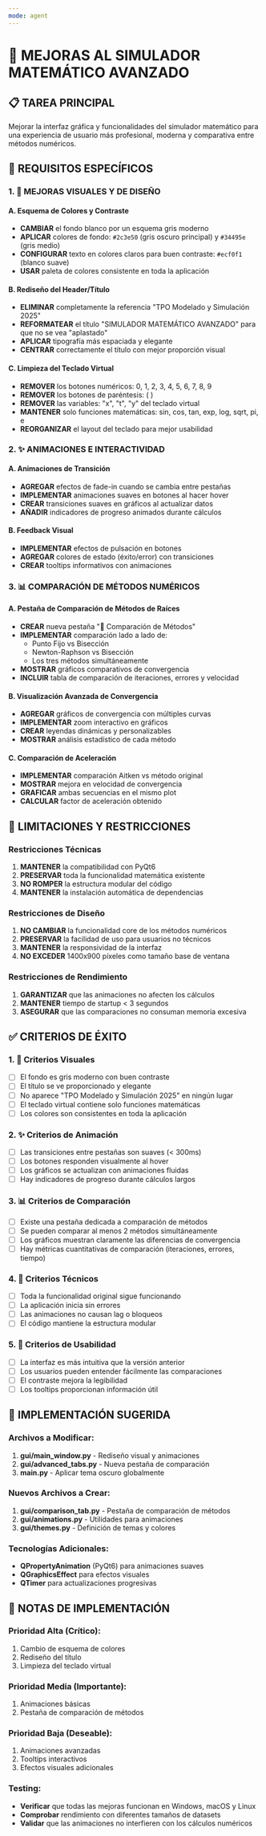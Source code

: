 ```yaml
---
mode: agent
---
```


# 🎨 MEJORAS AL SIMULADOR MATEMÁTICO AVANZADO

## 📋 TAREA PRINCIPAL
Mejorar la interfaz gráfica y funcionalidades del simulador matemático para una experiencia de usuario más profesional, moderna y comparativa entre métodos numéricos.

## 🎯 REQUISITOS ESPECÍFICOS

### 1. 🎨 MEJORAS VISUALES Y DE DISEÑO

#### A. Esquema de Colores y Contraste
- **CAMBIAR** el fondo blanco por un esquema gris moderno
- **APLICAR** colores de fondo: `#2c3e50` (gris oscuro principal) y `#34495e` (gris medio)
- **CONFIGURAR** texto en colores claros para buen contraste: `#ecf0f1` (blanco suave)
- **USAR** paleta de colores consistente en toda la aplicación

#### B. Rediseño del Header/Título
- **ELIMINAR** completamente la referencia "TPO Modelado y Simulación 2025"
- **REFORMATEAR** el título "SIMULADOR MATEMÁTICO AVANZADO" para que no se vea "aplastado"
- **APLICAR** tipografía más espaciada y elegante
- **CENTRAR** correctamente el título con mejor proporción visual

#### C. Limpieza del Teclado Virtual
- **REMOVER** los botones numéricos: 0, 1, 2, 3, 4, 5, 6, 7, 8, 9
- **REMOVER** los botones de paréntesis: ( )
- **REMOVER** las variables: "x", "t", "y" del teclado virtual
- **MANTENER** solo funciones matemáticas: sin, cos, tan, exp, log, sqrt, pi, e
- **REORGANIZAR** el layout del teclado para mejor usabilidad

### 2. ✨ ANIMACIONES E INTERACTIVIDAD

#### A. Animaciones de Transición
- **AGREGAR** efectos de fade-in cuando se cambia entre pestañas
- **IMPLEMENTAR** animaciones suaves en botones al hacer hover
- **CREAR** transiciones suaves en gráficos al actualizar datos
- **AÑADIR** indicadores de progreso animados durante cálculos

#### B. Feedback Visual
- **IMPLEMENTAR** efectos de pulsación en botones
- **AGREGAR** colores de estado (éxito/error) con transiciones
- **CREAR** tooltips informativos con animaciones

### 3. 📊 COMPARACIÓN DE MÉTODOS NUMÉRICOS

#### A. Pestaña de Comparación de Métodos de Raíces
- **CREAR** nueva pestaña "🔄 Comparación de Métodos"
- **IMPLEMENTAR** comparación lado a lado de:
  - Punto Fijo vs Bisección
  - Newton-Raphson vs Bisección
  - Los tres métodos simultáneamente
- **MOSTRAR** gráficos comparativos de convergencia
- **INCLUIR** tabla de comparación de iteraciones, errores y velocidad

#### B. Visualización Avanzada de Convergencia
- **AGREGAR** gráficos de convergencia con múltiples curvas
- **IMPLEMENTAR** zoom interactivo en gráficos
- **CREAR** leyendas dinámicas y personalizables
- **MOSTRAR** análisis estadístico de cada método

#### C. Comparación de Aceleración
- **IMPLEMENTAR** comparación Aitken vs método original
- **MOSTRAR** mejora en velocidad de convergencia
- **GRAFICAR** ambas secuencias en el mismo plot
- **CALCULAR** factor de aceleración obtenido

## 🚫 LIMITACIONES Y RESTRICCIONES

### Restricciones Técnicas
1. **MANTENER** la compatibilidad con PyQt6
2. **PRESERVAR** toda la funcionalidad matemática existente
3. **NO ROMPER** la estructura modular del código
4. **MANTENER** la instalación automática de dependencias

### Restricciones de Diseño
1. **NO CAMBIAR** la funcionalidad core de los métodos numéricos
2. **PRESERVAR** la facilidad de uso para usuarios no técnicos
3. **MANTENER** la responsividad de la interfaz
4. **NO EXCEDER** 1400x900 píxeles como tamaño base de ventana

### Restricciones de Rendimiento
1. **GARANTIZAR** que las animaciones no afecten los cálculos
2. **MANTENER** tiempo de startup < 3 segundos
3. **ASEGURAR** que las comparaciones no consuman memoria excesiva

## ✅ CRITERIOS DE ÉXITO

### 1. 🎨 Criterios Visuales
- [ ] El fondo es gris moderno con buen contraste
- [ ] El título se ve proporcionado y elegante
- [ ] No aparece "TPO Modelado y Simulación 2025" en ningún lugar
- [ ] El teclado virtual contiene solo funciones matemáticas
- [ ] Los colores son consistentes en toda la aplicación

### 2. ✨ Criterios de Animación
- [ ] Las transiciones entre pestañas son suaves (< 300ms)
- [ ] Los botones responden visualmente al hover
- [ ] Los gráficos se actualizan con animaciones fluidas
- [ ] Hay indicadores de progreso durante cálculos largos

### 3. 📊 Criterios de Comparación
- [ ] Existe una pestaña dedicada a comparación de métodos
- [ ] Se pueden comparar al menos 2 métodos simultáneamente
- [ ] Los gráficos muestran claramente las diferencias de convergencia
- [ ] Hay métricas cuantitativas de comparación (iteraciones, errores, tiempo)

### 4. 🔧 Criterios Técnicos
- [ ] Toda la funcionalidad original sigue funcionando
- [ ] La aplicación inicia sin errores
- [ ] Las animaciones no causan lag o bloqueos
- [ ] El código mantiene la estructura modular

### 5. 👤 Criterios de Usabilidad
- [ ] La interfaz es más intuitiva que la versión anterior
- [ ] Los usuarios pueden entender fácilmente las comparaciones
- [ ] El contraste mejora la legibilidad
- [ ] Los tooltips proporcionan información útil

## 🔧 IMPLEMENTACIÓN SUGERIDA

### Archivos a Modificar:
1. **gui/main_window.py** - Rediseño visual y animaciones
2. **gui/advanced_tabs.py** - Nueva pestaña de comparación
3. **main.py** - Aplicar tema oscuro globalmente

### Nuevos Archivos a Crear:
1. **gui/comparison_tab.py** - Pestaña de comparación de métodos
2. **gui/animations.py** - Utilidades para animaciones
3. **gui/themes.py** - Definición de temas y colores

### Tecnologías Adicionales:
- **QPropertyAnimation** (PyQt6) para animaciones suaves
- **QGraphicsEffect** para efectos visuales
- **QTimer** para actualizaciones progresivas

## 📝 NOTAS DE IMPLEMENTACIÓN

### Prioridad Alta (Crítico):
1. Cambio de esquema de colores
2. Rediseño del título
3. Limpieza del teclado virtual

### Prioridad Media (Importante):
1. Animaciones básicas
2. Pestaña de comparación de métodos

### Prioridad Baja (Deseable):
1. Animaciones avanzadas
2. Tooltips interactivos
3. Efectos visuales adicionales

### Testing:
- **Verificar** que todas las mejoras funcionan en Windows, macOS y Linux
- **Comprobar** rendimiento con diferentes tamaños de datasets
- **Validar** que las animaciones no interfieren con los cálculos numéricos